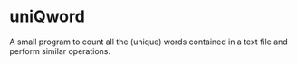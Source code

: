 # uniQword
A small program to count all the (unique) words contained in a text file and perform similar operations.
